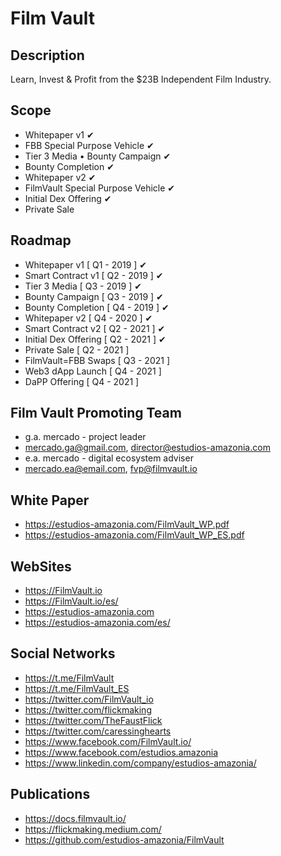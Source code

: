 Film Vault
=====================

Description
-----
Learn, Invest & Profit from the $23B Independent Film Industry.

Scope
-----
 - Whitepaper v1  ✔
 - FBB Special Purpose Vehicle ✔
 - Tier 3 Media • Bounty Campaign  ✔
 - Bounty Completion ✔
 - Whitepaper v2 ✔
 - FilmVault Special Purpose Vehicle ✔
 - Initial Dex Offering ✔
 - Private Sale

 Roadmap
 ------
 - Whitepaper v1        [ Q1 - 2019 ] ✔
 - Smart Contract v1    [ Q2 - 2019 ] ✔
 - Tier 3 Media         [ Q3 - 2019 ] ✔
 - Bounty Campaign      [ Q3 - 2019 ] ✔
 - Bounty Completion    [ Q4 - 2019 ] ✔
 - Whitepaper v2        [ Q4 - 2020 ] ✔
 - Smart Contract v2    [ Q2 - 2021 ] ✔
 - Initial Dex Offering [ Q2 - 2021 ] ✔
 - Private Sale         [ Q2 - 2021 ]
 - FilmVault=FBB Swaps  [ Q3 - 2021 ]
 - Web3 dApp Launch     [ Q4 - 2021 ]
 - DaPP Offering        [ Q4 - 2021 ]


 Film Vault Promoting Team
 ------------------
 - g.a. mercado - project leader
 - mercado.ga@gmail.com, director@estudios-amazonia.com
 - e.a. mercado - digital ecosystem adviser
 - mercado.ea@email.com, fvp@filmvault.io

 White Paper
 -----------
 - https://estudios-amazonia.com/FilmVault_WP.pdf
 - https://estudios-amazonia.com/FilmVault_WP_ES.pdf

 WebSites
 ---------------
 - https://FilmVault.io
 - https://FilmVault.io/es/
 - https://estudios-amazonia.com
 - https://estudios-amazonia.com/es/

 Social Networks
 ---------------
 - https://t.me/FilmVault
 - https://t.me/FilmVault_ES
 - https://twitter.com/FilmVault_io
 - https://twitter.com/flickmaking
 - https://twitter.com/TheFaustFlick
 - https://twitter.com/caressinghearts
 - https://www.facebook.com/FilmVault.io/
 - https://www.facebook.com/estudios.amazonia
 - https://www.linkedin.com/company/estudios-amazonia/

 Publications
 ------------
 - https://docs.filmvault.io/
 - https://flickmaking.medium.com/
 - https://github.com/estudios-amazonia/FilmVault
